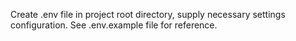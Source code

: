 Create .env file in project root directory, supply necessary settings configuration. See .env.example file for reference.
